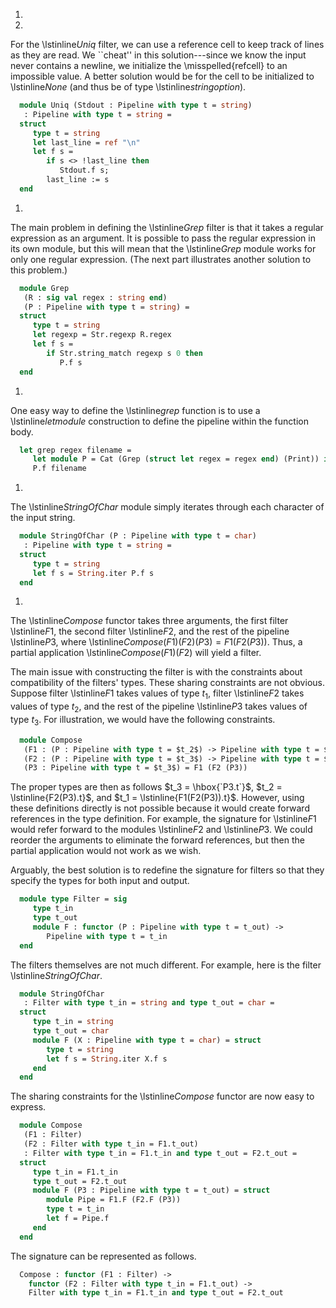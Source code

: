 1.
1.
  
  For the \lstinline$Uniq$ filter, we can use a reference cell to
  keep track of lines as they are read.  We ``cheat'' in this
  solution---since we know the input never contains a newline, we
  initialize the \misspelled{refcell} to an impossible value.  A better solution
  would be for the cell to be initialized to \lstinline$None$
  (and thus be of type \lstinline$string option$).
  
```ocaml
  module Uniq (Stdout : Pipeline with type t = string)
   : Pipeline with type t = string =
  struct
     type t = string
     let last_line = ref "\n"
     let f s =
        if s <> !last_line then
           Stdout.f s;
        last_line := s
  end
```
  
1.
  
  The main problem in defining the \lstinline$Grep$ filter is
  that it takes a regular expression as an argument.  It is possible to
  pass the regular expression in its own module, but this will mean that
  the \lstinline$Grep$ module works for only one regular
  expression.  (The next part illustrates another solution to this
  problem.)
  
```ocaml
  module Grep
   (R : sig val regex : string end)
   (P : Pipeline with type t = string) =
  struct
     type t = string
     let regexp = Str.regexp R.regex
     let f s =
        if Str.string_match regexp s 0 then
           P.f s
  end
```
  
1.
  
  One easy way to define the \lstinline$grep$ function is to use
  a \lstinline$let module$ construction to define the pipeline
  within the function body.
  
```ocaml
  let grep regex filename =
     let module P = Cat (Grep (struct let regex = regex end) (Print)) in
     P.f filename
```
  
1.
  
  The \lstinline$StringOfChar$ module simply iterates through each
  character of the input string.
  
```ocaml
  module StringOfChar (P : Pipeline with type t = char)
   : Pipeline with type t = string =
  struct
     type t = string
     let f s = String.iter P.f s
  end
```
  
1.
  
  The \lstinline$Compose$ functor takes three arguments, the
  first filter \lstinline$F1$, the second
  filter \lstinline$F2$, and the rest of the
  pipeline \lstinline$P3$, where 
  \lstinline$Compose (F1) (F2) (P3) = F1 (F2 (P3))$.
  Thus, a partial application \lstinline$Compose (F1) (F2)$ will
  yield a filter.
  
  The main issue with constructing the filter is with the constraints
  about compatibility of the filters' types.  These sharing constraints
  are not obvious.  Suppose filter \lstinline$F1$ takes values of
  type $t_1$, filter \lstinline$F2$ takes values of type $t_2$,
  and the rest of the pipeline \lstinline$P3$ takes values of
  type $t_3$.  For illustration, we would have the following
  constraints.
  
```ocaml
  module Compose
   (F1 : (P : Pipeline with type t = $t_2$) -> Pipeline with type t = $t_1$)
   (F2 : (P : Pipeline with type t = $t_3$) -> Pipeline with type t = $t_2$)
   (P3 : Pipeline with type t = $t_3$) = F1 (F2 (P3))
```
  The proper types are then as follows $t_3
  = \hbox{`P3.t`}$, $t_2
  = \lstinline{F2(P3).t}$, and $t_1
  = \lstinline{F1(F2(P3)).t}$.  However, using these definitions
  directly is not possible because it would create forward references in
  the type definition.  For example, the signature
  for \lstinline$F1$ would refer forward to the
  modules \lstinline$F2$ and \lstinline$P3$.  We could
  reorder the arguments to eliminate the forward references, but then
  the partial application would not work as we wish.
  
  Arguably, the best solution is to redefine the signature for filters so
  that they specify the types for both input and output.
  
```ocaml
  module type Filter = sig
     type t_in
     type t_out
     module F : functor (P : Pipeline with type t = t_out) ->
        Pipeline with type t = t_in
  end
```
  The filters themselves are not much different.  For example, here is
  the filter \lstinline$StringOfChar$.
  
```ocaml
  module StringOfChar
   : Filter with type t_in = string and type t_out = char =
  struct
     type t_in = string
     type t_out = char
     module F (X : Pipeline with type t = char) = struct
        type t = string
        let f s = String.iter X.f s
     end
  end
```
  The sharing constraints for the \lstinline$Compose$ functor are
  now easy to express.
  
```ocaml
  module Compose
   (F1 : Filter)
   (F2 : Filter with type t_in = F1.t_out)
   : Filter with type t_in = F1.t_in and type t_out = F2.t_out =
  struct
     type t_in = F1.t_in
     type t_out = F2.t_out
     module F (P3 : Pipeline with type t = t_out) = struct
        module Pipe = F1.F (F2.F (P3))
        type t = t_in
        let f = Pipe.f
     end
  end
```
  The signature can be represented as follows.
  
```ocaml
  Compose : functor (F1 : Filter) ->
    functor (F2 : Filter with type t_in = F1.t_out) ->
    Filter with type t_in = F1.t_in and type t_out = F2.t_out
```


